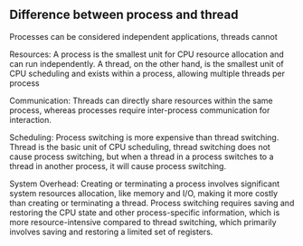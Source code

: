 ## Difference between process and thread

Processes can be considered independent applications, threads cannot

Resources: A process is the smallest unit for CPU resource allocation and can run independently. A thread, on the other hand, is the smallest unit of CPU scheduling and exists within a process, allowing multiple threads per process

Communication: Threads can directly share resources within the same process, whereas processes require inter-process communication for interaction.

Scheduling: Process switching is more expensive than thread switching. Thread is the basic unit of CPU scheduling, thread switching does not cause process switching, but when a thread in a process switches to a thread in another process, it will cause process switching.

System Overhead: Creating or terminating a process involves significant system resources allocation, like memory and I/O, making it more costly than creating or terminating a thread. Process switching requires saving and restoring the CPU state and other process-specific information, which is more resource-intensive compared to thread switching, which primarily involves saving and restoring a limited set of registers.
